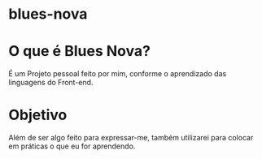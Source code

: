 # blues-nova

<h1> O que é Blues Nova?</h1>
<p>É um Projeto pessoal feito por mim, conforme o aprendizado das linguagens do Front-end.</p>

<h1> Objetivo </h1>
<p> Além de ser algo feito para expressar-me, também utilizarei para colocar em práticas o que eu for aprendendo.</p>